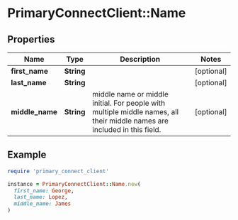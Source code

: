 # PrimaryConnectClient::Name

## Properties

| Name | Type | Description | Notes |
| ---- | ---- | ----------- | ----- |
| **first_name** | **String** |  | [optional] |
| **last_name** | **String** |  | [optional] |
| **middle_name** | **String** | middle name or middle initial. For people with multiple middle names, all their middle names are included in this field. | [optional] |

## Example

```ruby
require 'primary_connect_client'

instance = PrimaryConnectClient::Name.new(
  first_name: George,
  last_name: Lopez,
  middle_name: James
)
```

